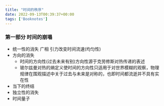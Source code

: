 ```yaml
---
title: "时间的秩序"
date: 2022-09-13T00:39:37+00:00
tags: ['Booknotes']
---
```

### 第一部分 时间的崩塌
- 统一性的消失 广相 引力改变时间流速(均匀性)
- 方向的消失 
   - 时间的方向性(过去未来有别)方向性源于克劳修斯对热传递的表述
   - 玻尔兹曼对热的熵定义使时间的方向性只适用于对世界模糊的观察，物理规律在围观描述中关于过去与未来是对称的，也即时间都流逝并不具有实在性
- 当下的终结
- 独立性的消失
- 时间量子